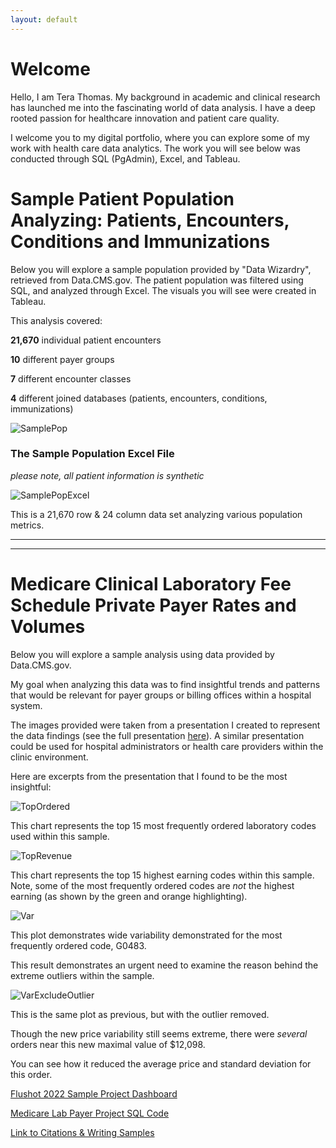 ```yaml
---
layout: default
---
```

# Welcome

Hello, I am Tera Thomas. My background in academic and clinical research has launched me into the fascinating world of data analysis. I have a deep rooted passion for healthcare innovation and patient care quality. 

I welcome you to my digital portfolio, where you can explore some of my work with health care data analytics. 
The work you will see below was conducted through SQL (PgAdmin), Excel, and Tableau. 

# Sample Patient Population Analyzing: Patients, Encounters, Conditions and Immunizations

Below you will explore a sample population provided by "Data Wizardry", retrieved from Data.CMS.gov.
The patient population was filtered using SQL, and analyzed through Excel. The visuals you will 
see were created in Tableau.

This analysis covered:

**21,670** individual patient encounters

**10** different payer groups

**7** different encounter classes

**4** different joined databases (patients, encounters, conditions, immunizations)

![SamplePop](https://terathomas.github.io/images/SamplePop.jpg)


### The Sample Population Excel File

_please note, all patient information is synthetic_

![SamplePopExcel](https://terathomas.github.io/images/SamplePopExcel.jpg)

This is a 21,670 row & 24 column data set analyzing
various population metrics.

-----------------------
-----------------------

# Medicare Clinical Laboratory Fee Schedule Private Payer Rates and Volumes 

Below you will explore a sample analysis using data provided by Data.CMS.gov.

My goal when analyzing this data was to find insightful trends and patterns
that would be relevant for payer groups or billing offices within a
hospital system. 

The images provided were taken from a presentation I created to represent the 
data findings (see the full presentation [here](https://terathomas.github.io/downloads/MedicareSample.pdf)). A similar presentation could be used for hospital administrators or health care providers within the clinic environment.

Here are excerpts from the presentation that I found to be the most insightful:

![TopOrdered](https://terathomas.github.io/images/TopOrdered.jpg)

This chart represents the top 15 most frequently ordered laboratory codes used within this sample. 

![TopRevenue](https://terathomas.github.io/images/TopRevenue.jpg)

This chart represents the top 15 highest earning codes within this sample.
Note, some of the most frequently ordered codes are *not* the highest earning (as shown by the green and orange highlighting).

![Var](https://terathomas.github.io/images/Var.jpg)
 
 This plot demonstrates wide variability demonstrated for the most
 frequently ordered code, G0483. 

 This result demonstrates an urgent need to examine the reason behind the
 extreme outliers within the sample. 

![VarExcludeOutlier](https://terathomas.github.io/images/VarExcludeOutlier.jpg)

This is the same plot as previous, but with the outlier removed. 

Though the new price variability still seems extreme, there were _several_ orders near this new maximal value of $12,098.

You can see how it reduced the average price and standard deviation for this order. 

[Flushot 2022 Sample Project Dashboard](./flushot.html)

[Medicare Lab Payer Project SQL Code](./sqlcode.html)

[Link to Citations & Writing Samples](./citations.html)

